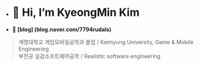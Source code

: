- <h1> 👋 Hi, I’m KyeongMin Kim </h1>
- 👀 **[blog] (blog.naver.com/7794rudals)**

>계명대학교 게임모바일공학과 졸업 / Keimyung University, Game & Mobile Engineering  
>부전공 실감소프트웨어공학 / Realistic software engineering
<!---
RuDaz7/RuDaz7 is a ✨ special ✨ repository because its `README.md` (this file) appears on your GitHub profile.
You can click the Preview link to take a look at your changes.
--->
